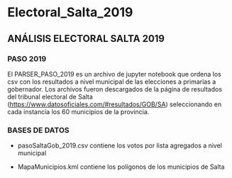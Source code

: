 # Electoral_Salta_2019

## ANÁLISIS ELECTORAL SALTA 2019

### PASO 2019 

El PARSER_PASO_2019 es un archivo de jupyter notebook que ordena los csv con los resultados a nivel municipal de las elecciones a primarias a gobernador. Los archivos fueron descargados de la página de resultados del tribunal electoral de Salta (https://www.datosoficiales.com/#resultados/GOB/SA) seleccionando en cada instancia los 60 municipios de la provincia.

### BASES DE DATOS
* pasoSaltaGob_2019.csv contiene los votos por lista agregados a nivel municipal 

* MapaMunicipios.kml contiene los polígonos de los municipios de Salta
